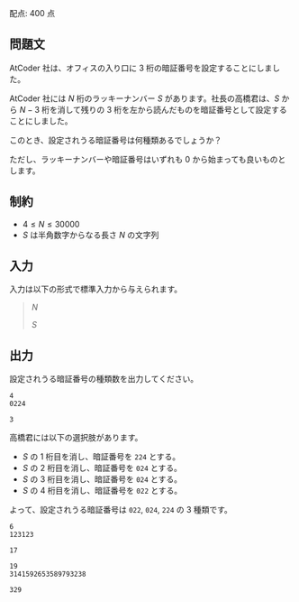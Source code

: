 配点: $400$ 点

## 問題文

AtCoder 社は、オフィスの入り口に $3$ 桁の暗証番号を設定することにしました。  

AtCoder 社には $N$ 桁のラッキーナンバー $S$ があります。社長の高橋君は、$S$ から $N-3$ 桁を消して残りの $3$ 桁を左から読んだものを暗証番号として設定することにしました。  

このとき、設定されうる暗証番号は何種類あるでしょうか？  

ただし、ラッキーナンバーや暗証番号はいずれも $0$ から始まっても良いものとします。  

## 制約

- $4 \leq N \leq 30000$
- $S$ は半角数字からなる長さ $N$ の文字列

## 入力

入力は以下の形式で標準入力から与えられます。

> $N$
> 
> $S$

## 出力

設定されうる暗証番号の種類数を出力してください。  

```input1
4
0224
```

```output1
3
```

高橋君には以下の選択肢があります。  

- $S$ の $1$ 桁目を消し、暗証番号を `224` とする。
- $S$ の $2$ 桁目を消し、暗証番号を `024` とする。
- $S$ の $3$ 桁目を消し、暗証番号を `024` とする。
- $S$ の $4$ 桁目を消し、暗証番号を `022` とする。

よって、設定されうる暗証番号は `022`, `024`, `224` の $3$ 種類です。  

```input2
6
123123
```

```output2
17
```

```input3
19
3141592653589793238
```

```output3
329
```